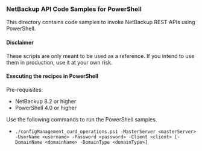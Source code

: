 ### NetBackup API Code Samples for PowerShell

This directory contains code samples to invoke NetBackup REST APIs using PowerShell.

#### Disclaimer

These scripts are only meant to be used as a reference. If you intend to use them in production, use it at your own risk.

#### Executing the recipes in PowerShell

Pre-requisites:
- NetBackup 8.2 or higher
- PowerShell 4.0 or higher

Use the following commands to run the PowerShell samples.
- `./configManagement_curd_operations.ps1 -MasterServer <masterServer> -UserName <username> -Password <password> -Client <client> [-DomainName <domainName> -DomainType <domainType>]`
